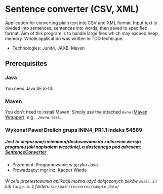 # Sentence converter (CSV, XML)

Application for converting plain text into CSV and XML format. Input text is divided into sentences, sentences into
words, then saved to specified format. Aim of this program is to handle large files which may exceed heap memory. Whole
application was written in TDD technique.

* Technologies: Junit4, JAXB, Maven

## Prerequisites

### Java

You need Java SE 8-13.

### Maven

You don't need to install Maven. Simply use the attached `mvnw` ([Maven Wrapper]), e.g. `./mvnw test`.

[Maven Wrapper]: https://github.com/takari/maven-wrapper
### Wykonał Paweł Drelich grupa ININ4_PR1.1 indeks 54589

##### Jest to ulepszona/zmieniona/dostosowana do zaliczenia wersja programu jaki napisałem wcześniej, a dostepnego pod adresem: [SentenceConverter]

[SentenceConverter]: https://github.com/Cutter72/SentenceConverter
* Przedmiot: Programowanie w języku Java
* Prowadzący: mgr inż. Kacper Warda

###### W celu przetestowania aplikacji można użyć dołączonych plików `small.in` lub `large.in` z folderu `src/main/resources/sample_data/`
